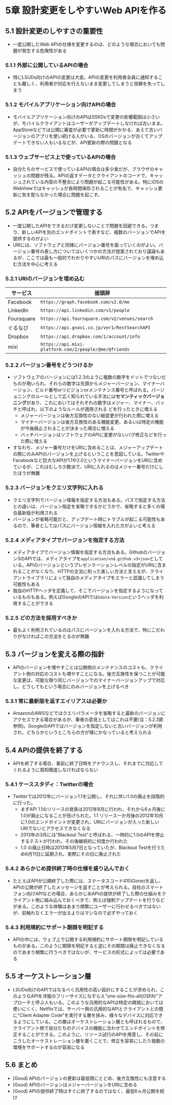 # 5章 設計変更をしやすいWeb APIを作る
## 5.1 設計変更のしやすさの重要性
- 一度公開したWeb APIの仕様を変更するのは、どのような場合においても問題が発生する危険性がある
### 5.1.1 外部に公開しているAPIの場合
- 特にLSUDs向けのAPIの変更は大変。APIの変更を利用者全員に通知することも難しく、利用者が対応を行えないまま変更してしまうと信頼を失ってしまう

### 5.1.2 モバイルアプリケーション向けAPIの場合
- モバイルアプリケーション向けのAPIはSSKDsで変更の影響範囲は小さいが、モバイルクライアントはユーザーがアップデートしなければ古いまま。AppStoreなどでは公開に審査が必要で更新に時間がかかる、あえて古いバージョンのアプリを使い続ける人がいる、OSのバージョンが古くてアップデートできない人もいるなどが、API更新の際の問題となる

### 5.1.3 ウェブサービス上で使っているAPIの場合
- 自分たちのサービスで使っているAPIの場合は多少楽だが、ブラウザのキャッシュの問題が残る。APIの返すデータとクライアントのコードで、キャッシュされている内容の不整合により問題が起こる可能性がある。特にiOSのWebViewではキャッシュが長時間保存されることが有名で、キャッシュ更新に気を配らなかった場合に問題を起こす。

## 5.2 APIをバージョンで管理する
- 一度公開したAPIをできるだけ変更しないことで問題を回避できる。つまり、新しいAPIを別のエンドポイントで表すなど、複数のバージョンでAPIを提供するのがよい
- URIには、ソフトウェアと同様にバージョン番号を振っていくのがよい。バージョン番号の表し方についてはいくつかの方法が提案されており議論もあるが、ここでは最も一般的でわかりやすいURIのパスにバージョンを埋め込む方法を中心に考える

### 5.2.1 URIのバージョンを埋め込む

 | サービス | 接頭辞 |
  | ---- | ---- |
  | Facebook | `https://graph.facebook.com/v2.0/me` |
  | LinkedIn | `https://api.linkedin.com/v1/people` |
  | Foursquare | `https://api.foursquare.com/v2/venues/search` |
  | ぐるなび | `https://api.gnavi.co.jp/ver1/RestSearchAPI` |
  | Dropbox | `https://api.dropbox.com/1/account/info` |
  | mixi | `https://api.mixi-platform.com/2/people/@me/@friends` |

### 5.2.2 バージョン番号をどうつけるか
- ソフトウェアのバージョンには1.2.3のように複数の数字をドットでつないだものが用いられ、それらの数字は先頭からメジャーバージョン、マイナーバージョン、ビルド番号orリビジョンorメンテナンス番号と呼ばれる。バージョニングのルールとして広く知られている手法には**セマンティックバージョニング**があり、これにおいてはそれぞれの数字はメジャー、マイナー、バッチと呼ばれ、以下のようなルールが適用される
どを行ったときに増える
  - メジャーバージョンは後方互換性のない絵変更が行われた際に増える
  - マイナーバージョンは後方互換性のある機能変更、あるいは特定の機能が今後廃止されることが決まった場合に増える
  - バッチバージョンはソフトウェアのAPIに変更がないバグ修正などを行った際に増える
- すなわち、メジャー番号だけをURIに含めることは、メジャーアップデートの際にのみAPIのバージョンを上げるということを意図している。TwitterやFacebookなど巨大なAPIが1.1や2.0というマイナーバージョンをURIに含めているが、これはむしろ少数派で、URIに入れるのはメジャー番号だけにしたほうが無難

### 5.2.3 バージョンをクエリ文字列に入れる
- クエリ文字列でバージョン情報を指定する方法もある。パスで指定する方法との違いは、バージョン指定を省略できるかどうかで、省略すると多くの場合最新版が利用される
- バージョンが省略可能だと、アップデート時にトラブルが起こる可能性もあるので、筆者としてはパスにバージョン情報を入れた方がよいと考える

### 5.2.4 メディアタイプでバージョンを指定する方法
- メディアタイプでバージョン情報を指定する方法もある。Githubのバージョン3のAPIでは、メディアタイプを`application/vnd.github.v3+json`としている。APIのバージョンというプレゼンテーションレベルの指定がURIに含まれることがなくなり、HTTPの文法に則った美しい方法と言えるが、クライアントライブラリによって独自のメディアタイプをエラーと認識してしまう可能性もある
- 独自のHTTPヘッダを定義して、そこでバージョンを指定するようになっているものもある。例えばGoogleのAPIでは`Gdata-Version`というヘッダを利用することができる

### 5.2.5 どの方法を採用すべきか
- 最もよく利用されているのはパスにバージョンを入れる方法で、特にこだわりがなければこの方法をとるのが無難

## 5.3 バージョンを変える際の指針
- APIのバージョンを増やすことは公開側のメンテナンスのコストも、クライアント側の対応のコストも増やすことになる。後方互換性を保つことが可能な変更は、可能な限り同じバージョンでのマイナーバージョンアップで対応し、どうしてもという場合にのみバージョンを上げるべき

### 5.3.1 常に最新版を返すエイリアスは必要か
- AmazonのAWSなどではクエリパラメータを省略すると最新のバージョンにアクセスできる場合があるが、筆者の意見としてはこれは不要(注：5.2.3節参照)。GoogleのAPIではバージョンを指定しないと古いバージョンが利用され、どちらかというとこちらの方が理にかなっていると考えられる

## 5.4 APIの提供を終了する
- APIを終了する場合、事前に終了日時をアナウンスし、それまでに対応してくれるように周知徹底しなければならない

### 5.4.1 ケーススタディ：Twitterの場合
- Twitterでは2012年にバージョン1.1を公開し、それに伴い1.0の廃止を段階的に行った。
  - まずAPI 1.1のリリースの発表は2012年8月に行われ、それから6ヵ月後に1.0が廃止になることが告げられた。1.1 リリース一か月後の2012年10月に1.0のエンドポイントが変更され、URIにバージョンが入った新しいURIでないとアクセスできなくなる
  - 2013年の3月には"Blackout Test"と呼ばれる、一時的に1.0のAPIを停止するテストが行われ、その後継続的に何度か行われた 
  - 1.0 の廃止日時は2013年5月7日となっていたが、Blackout Testを行うため6月11日に延期され、実際にその日に廃止された

### 5.4.2 あらかじめ提供終了時の仕様を盛り込んでおく
- たとえばAPIが公開終了した際には、ステータスコード410(Gone)を返し、APIの公開が終了したメッセージを返すことが考えられる。自社のスマートフォン向けAPIなどの場合、あらかじめAPIの提供が終了した際の仕組みをクライアント側に組み込んでおくべきで、例えば強制アップデートを行うなどがある。このような体験はあまり頻繁にユーザーに行わせるべきではないが、前触れなくエラーが出るよりはマシなので必ずやっておく

### 5.4.3 利用規約にサポート期限を明記する
- APIの中には、ウェブ上で公開する利用規約にサポート期限を明記しているものがある。このように期限を明記すると逆にその期間は廃止できなくなるのであまり頻繁に行うべきではないが、サービスの形式によっては必要である

## 5.5 オーケストレーション層
- LSUDs向けのAPIではなるべく汎用性の高い設計にすることが求められ、このようなAPIを洋服のフリーサイズになぞらえ"one-size-fits-all(OSFA)"アプローチと呼ぶ人もいる。このような汎用的なAPIは特定の開発においては使いにくく、Netflixでは、サーバー側の汎用的なAPIとクライアントとの間に"Client Adapter Code"を実行する層を挟み、様々なデバイスに対応できるようにしている。この層はオーケストレーション層とも呼ばれるもので、クライアント側で自分たちのデバイスの機能に合わせてエンドポイントを修正することができる。このように、リソース試行のAPIを用意し、その前にこうしたオーケストレーション層を置くことで、修正を容易にしたり複数の環境をサポートするのが容易になる

## 5.6 まとめ
- [Good] APIのバージョンの更新は最低限にとどめ、後方互換性にも注意する
- [Good] APIのバージョンはメジャーバージョンをURIに含める
- [Good] APIの提供終了時はすぐに終了するのではなく、最低6ヵ月公開を続け